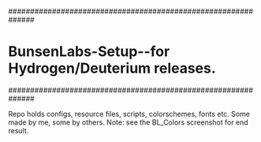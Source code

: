 ##############################################################
# BunsenLabs-Setup--for Hydrogen/Deuterium releases.
##############################################################

Repo holds configs, resource files, scripts, colorschemes, fonts etc. Some made by me, some by others.
Note: see the BL_Colors screenshot for end result.
